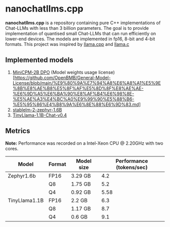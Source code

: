  # nanochatllms.cpp

**nanochatllms.cpp** is a repository containing pure C++ implementations of Chat-LLMs
with less than 3 billion parameters. The goal is to provide implementation of quantised
small Chat-LLMs that can run efficiently on lower-end devices. The models are
implemented in fp16, 8-bit and 4-bit formats. This project was inspired by
[llama.cpp](https://github.com/ggerganov/llama.cpp) and [llama.c](https://github.com/karpathy/llama2.c)

## Implemented models
1. [MiniCPM-2B DPO](https://huggingface.co/openbmp/MiniCPM-2B-dpo-fp16) (Model weights usage license)[https://github.com/OpenBMB/General-Model-License/blob/main/%E9%80%9A%E7%94%A8%E6%A8%A1%E5%9E%8B%E8%AE%B8%E5%8F%AF%E5%8D%8F%E8%AE%AE-%E6%9D%A5%E6%BA%90%E8%AF%B4%E6%98%8E-%E5%AE%A3%E4%BC%A0%E9%99%90%E5%88%B6-%E5%95%86%E4%B8%9A%E6%8E%88%E6%9D%83.md]
1. [stablelm-2-zephyr-1.6B](https://huggingface.co/stabilityai/stablelm-2-zephyr-1_6b)
2. [TinyLlama-1.1B-Chat-v0.4](https://github.com/jzhang38/TinyLlama)


## Metrics

**Note:** Performance was recorded on a Intel-Xeon CPU @ 2.20GHz with two cores.

| Model | Format | Model size | Performance (tokens/sec) |
| ----- | ------ | ---------- | ------------------------ |
| Zephyr1.6b | FP16 | 3.29 GB |  4.2                     |
|            | Q8   | 1.75 GB |  5.2                     |
|            | Q4   | 0.92 GB |  5.58                    |
| TinyLlama1.1B | FP16 | 2.2 GB  |  6.3                  |
|               | Q8   | 1.17 GB |  8.7                  |
|               | Q4   | 0.6 GB  |  9.1                  |
